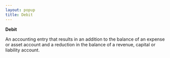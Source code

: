 ```yaml
---
layout: popup
title: Debit
---
```



**Debit**


An accounting entry that results in an addition to the balance of an expense or asset account and a reduction in the balance of a revenue, capital or liability account.
